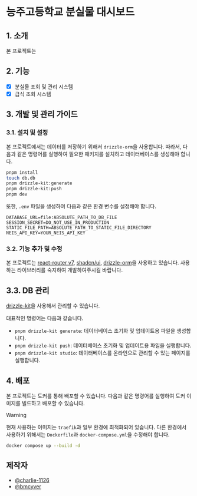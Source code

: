 # 능주고등학교 분실물 대시보드

## 1. 소개

본 프로젝트는 <!-- TODO: README 작성 -->

## 2. 기능

- [x] 분실물 조회 및 관리 시스템
- [x] 급식 조회 시스템

## 3. 개발 및 관리 가이드

### 3.1. 설치 및 설정

본 프로젝트에서는 데이터를 저장하기 위해서 `drizzle-orm`을 사용합니다. 따라서, 다음과 같은 명령어를 실행하여 필요한 패키지를 설치하고 데이터베이스를 생성해야 합니다.

```bash
pnpm install
touch db.db
pnpm drizzle-kit:generate
pnpm drizzle-kit:push
pnpm dev
```

또한, `.env` 파일을 생성하여 다음과 같은 환경 변수를 설정해야 합니다.

```env
DATABASE_URL=file:ABSOLUTE_PATH_TO_DB_FILE
SESSION_SECRET=DO_NOT_USE_IN_PRODUCTION
STATIC_FILE_PATH=ABSOLUTE_PATH_TO_STATIC_FILE_DIRECTORY
NEIS_API_KEY=YOUR_NEIS_API_KEY
```

### 3.2. 기능 추가 및 수정

본 프로젝트는 [react-router v7](https://reactrouter.com/), [shadcn/ui](https://ui.shadcn.com/), [drizzle-orm](https://orm.drizzle.team)을 사용하고 있습니다. 사용하는 라이브러리를 숙지하여 개발하여주시길 바랍니다.

## 3.3. DB 관리

[drizzle-kit](https://kit.drizzle.team/)을 사용해서 관리할 수 있습니다.

대표적인 명령어는 다음과 같습니다.

- `pnpm drizzle-kit generate`: 데이터베이스 초기화 및 업데이트용 파일을 생성합니다.
- `pnpm drizzle-kit push`: 데이터베이스 초기화 및 업데이트용 파일을 실행합니다.
- `pnpm drizzle-kit studio`: 데이터베이스를 온라인으로 관리할 수 있는 페이지를 실행합니다.

## 4. 배포

본 프로젝트는 도커를 통해 배포할 수 있습니다. 다음과 같은 명령어를 실행하여 도커 이미지를 빌드하고 배포할 수 있습니다.

> [!WARNING]
> 현재 사용하는 이미지는 `traefik`과 일부 환경에 최적화되어 있습니다.
> 다른 환경에서 사용하기 위해서는 `Dockerfile`과 `docker-compose.yml`을 수정해야 합니다.

```bash
docker compose up --build -d
```

## 제작자

- [@charlie-1126](https://github.com/charlie-1126)
- [@bmcyver](https://github.com/bmcyver)
